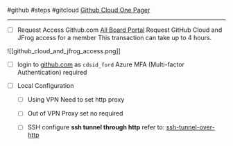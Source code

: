 #github #steps #gitcloud
[Github Cloud One Pager](https://github-guide.ford.com/ch09/00-One-Pager.html)
***

- [ ] Request Access Github.com
	[All Board Portal](https://www.allaboard.ford.com/github-jfrog/add)
	Request GitHub Cloud and JFrog access for a member
	This transaction can take up to 4 hours.

![[github_cloud_and_jfrog_access.png]]

- [ ] login to [github.com](https://github.com/login) as `cdsid_ford`
	Azure MFA (Multi-factor Authentication) required

- [ ] Local Configuration
	- [ ] Using VPN
		Need to set http proxy
	- [ ] Out of VPN
		Proxy set no required
	- [ ] SSH
		configure **ssh tunnel through http** refer to: [ssh-tunnel-over-http](https://github-guide.ford.com/ch02/03-1-remote-config-ssh.html#ssh-tunnel-over-http)
	
